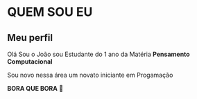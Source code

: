 # QUEM SOU EU 
## Meu perfil
Olá Sou o João sou Estudante do 1 ano da Matéria **Pensamento Computacional**

Sou novo nessa área um novato iniciante em Progamação 

**BORA QUE BORA** 🤙
